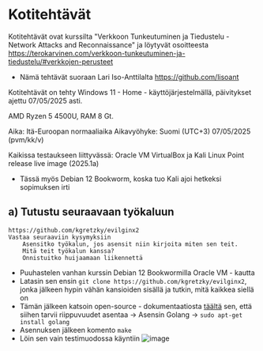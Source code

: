 # Kotitehtävät 

Kotitehtävät ovat kurssilta "Verkkoon Tunkeutuminen ja Tiedustelu - Network Attacks and Reconnaissance" ja löytyvät osoitteesta https://terokarvinen.com/verkkoon-tunkeutuminen-ja-tiedustelu/#verkkojen-perusteet 

- Nämä tehtävät suoraan Lari Iso-Anttilalta https://github.com/lisoant

Kotitehtävät on tehty Windows 11 - Home - käyttöjärjestelmällä, päivitykset ajettu 07/05/2025 asti.

AMD Ryzen 5 4500U, RAM 8 Gt.

Aika: Itä-Euroopan normaaliaika Aikavyöhyke: Suomi (UTC+3) 07/05/2025 (pvm/kk/v)

Kaikissa testaukseen liittyvässä: Oracle VM VirtualBox ja Kali Linux Point release live image (2025.1a)
- Tässä myös Debian 12 Bookworm, koska tuo Kali ajoi hetkeksi sopimuksen irti

## a) Tutustu seuraavaan työkaluun

    https://github.com/kgretzky/evilginx2
    Vastaa seuraaviin kysymyksiin
        Asensitko työkalun, jos asensit niin kirjoita miten sen teit.
        Mitä teit työkalun kanssa?
        Onnistuitko huijaamaan liikennettä
- Puuhastelen vanhan kurssin Debian 12 Bookwormilla Oracle VM - kautta
-  Latasin sen ensin ```git clone https://github.com/kgretzky/evilginx2```, jonka jälkeen hypin vähän kansioiden sisällä ja tutkin, mitä kaikkea siellä on
- Tämän jälkeen katsoin open-source - dokumentaatiosta [täältä](https://help.evilginx.com/community) sen, että siihen tarvii riippuvuudet asentaa -> Asensin Golang -> ```sudo apt-get install golang```
- Asennuksen jälkeen komento ```make```
- Löin sen vain testimuodossa käyntiin ![image](https://github.com/user-attachments/assets/5136616d-9cd9-461d-97f8-eb538f3a06d7)

  
